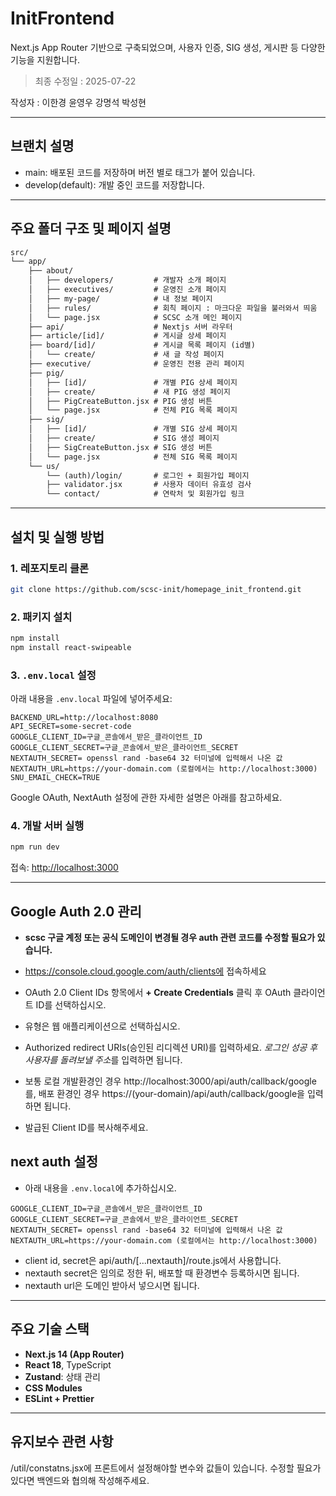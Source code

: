 # InitFrontend

Next.js App Router 기반으로 구축되었으며, 사용자 인증, SIG 생성, 게시판 등 다양한 기능을 지원합니다.

> 최종 수정일 : 2025-07-22

작성자 : 이한경 윤영우 강명석 박성현

---

## 브랜치 설명

- main: 배포된 코드를 저장하며 버전 별로 태그가 붙어 있습니다.
- develop(default): 개발 중인 코드를 저장합니다.

---

## 주요 폴더 구조 및 페이지 설명

```txt
src/
└── app/
    ├── about/
    │   ├── developers/         # 개발자 소개 페이지
    │   ├── executives/         # 운영진 소개 페이지
    │   ├── my-page/            # 내 정보 페이지
    │   ├── rules/              # 회칙 페이지 : 마크다운 파일을 불러와서 띄움
    │   └── page.jsx            # SCSC 소개 메인 페이지
    ├── api/                    # Nextjs 서버 라우터
    ├── article/[id]/           # 게시글 상세 페이지
    ├── board/[id]/             # 게시글 목록 페이지 (id별)
    │   └── create/             # 새 글 작성 페이지
    ├── executive/              # 운영진 전용 관리 페이지
    ├── pig/
    │   ├── [id]/               # 개별 PIG 상세 페이지
    │   ├── create/             # 새 PIG 생성 페이지
    │   ├── PigCreateButton.jsx # PIG 생성 버튼
    │   └── page.jsx            # 전체 PIG 목록 페이지
    ├── sig/
    │   ├── [id]/               # 개별 SIG 상세 페이지
    │   ├── create/             # SIG 생성 페이지
    │   ├── SigCreateButton.jsx # SIG 생성 버튼
    │   └── page.jsx            # 전체 SIG 목록 페이지
    └── us/
        └── (auth)/login/       # 로그인 + 회원가입 페이지
        ├── validator.jsx       # 사용자 데이터 유효성 검사
        └── contact/            # 연락처 및 회원가입 링크
```

---

## 설치 및 실행 방법

### 1. 레포지토리 클론

```bash
git clone https://github.com/scsc-init/homepage_init_frontend.git
```

### 2. 패키지 설치

```bash
npm install
npm install react-swipeable

```

### 3. `.env.local` 설정

아래 내용을 `.env.local` 파일에 넣어주세요:

```env
BACKEND_URL=http://localhost:8080
API_SECRET=some-secret-code
GOOGLE_CLIENT_ID=구글_콘솔에서_받은_클라이언트_ID
GOOGLE_CLIENT_SECRET=구글_콘솔에서_받은_클라이언트_SECRET
NEXTAUTH_SECRET= openssl rand -base64 32 터미널에 입력해서 나온 값
NEXTAUTH_URL=https://your-domain.com (로컬에서는 http://localhost:3000)
SNU_EMAIL_CHECK=TRUE
```

Google OAuth, NextAuth 설정에 관한 자세한 설명은 아래를 참고하세요.

### 4. 개발 서버 실행

```bash
npm run dev
```

접속: [http://localhost:3000](http://localhost:3000)

---

## Google Auth 2.0 관리

- **scsc 구글 계정 또는 공식 도메인이 변경될 경우 auth 관련 코드를 수정할 필요가 있습니다.**

- https://console.cloud.google.com/auth/clients에 접속하세요
- OAuth 2.0 Client IDs 항목에서 **+ Create Credentials** 클릭 후 OAuth 클라이언트 ID를 선택하십시오.
- 유형은 웹 애플리케이션으로 선택하십시오.
- Authorized redirect URIs(승인된 리디렉션 URI)를 입력하세요. *로그인 성공 후 사용자를 돌려보낼 주소*를 입력하면 됩니다.
- 보통 로컬 개발환경인 경우 http://localhost:3000/api/auth/callback/google를, 배포 환경인 경우 https://(your-domain)/api/auth/callback/google을 입력하면 됩니다.
- 발급된 Client ID를 복사해주세요.

## next auth 설정

- 아래 내용을 `.env.local`에 추가하십시오.

```env
GOOGLE_CLIENT_ID=구글_콘솔에서_받은_클라이언트_ID
GOOGLE_CLIENT_SECRET=구글_콘솔에서_받은_클라이언트_SECRET
NEXTAUTH_SECRET= openssl rand -base64 32 터미널에 입력해서 나온 값
NEXTAUTH_URL=https://your-domain.com (로컬에서는 http://localhost:3000)
```

- client id, secret은 api/auth/[...nextauth]/route.js에서 사용합니다.
- nextauth secret은 임의로 정한 뒤, 배포할 때 환경변수 등록하시면 됩니다.
- nextauth url은 도메인 받아서 넣으시면 됩니다.

---

## 주요 기술 스택

- **Next.js 14 (App Router)**
- **React 18**, TypeScript
- **Zustand**: 상태 관리
- **CSS Modules**
- **ESLint + Prettier**

---

## 유지보수 관련 사항

/util/constatns.jsx에 프론트에서 설정해야할 변수와 값들이 있습니다. 수정할 필요가 있다면 백엔드와 협의해 작성해주세요.
